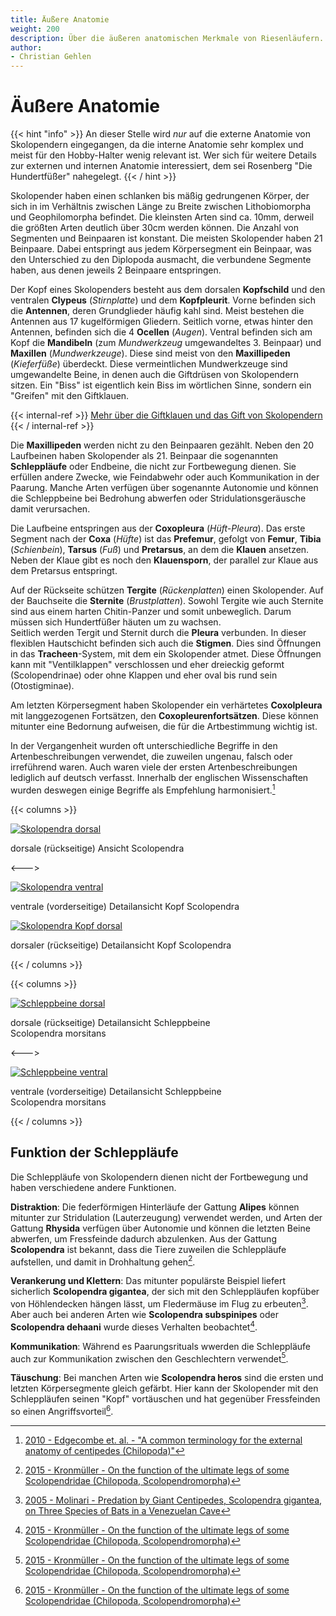 ```yaml
---
title: Äußere Anatomie
weight: 200
description: Über die äußeren anatomischen Merkmale von Riesenläufern.
author: 
- Christian Gehlen
---
```


# Äußere Anatomie

{{< hint "info" >}}
An dieser Stelle wird _nur_ auf die externe Anatomie von Skolopendern eingegangen, da die interne Anatomie sehr komplex und meist für den Hobby-Halter wenig relevant ist. Wer sich für weitere Details zur externen und internen Anatomie interessiert, dem sei Rosenberg "Die Hundertfüßer" nahegelegt.
{{< / hint >}}

Skolopender haben einen schlanken bis mäßig gedrungenen Körper, der sich in im Verhältnis zwischen Länge zu Breite zwischen Lithobiomorpha und Geophilomorpha befindet.  Die kleinsten Arten sind ca. 10mm, derweil die größten Arten deutlich über 30cm werden können.  Die Anzahl von Segmenten und Beinpaaren ist konstant. Die meisten Skolopender haben 21 Beinpaare. Dabei entspringt aus jedem Körpersegment ein Beinpaar, was den Unterschied zu den Diplopoda ausmacht, die verbundene Segmente haben, aus denen jeweils 2 Beinpaare entspringen.

Der Kopf eines Skolopenders besteht aus dem dorsalen **Kopfschild** und den ventralen **Clypeus** (_Stirnplatte_) und dem **Kopfpleurit**. Vorne befinden sich die **Antennen**, deren Grundglieder häufig kahl sind. Meist bestehen die Antennen aus 17 kugelförmigen Gliedern. Seitlich vorne, etwas hinter den Antennen, befinden sich die 4 **Ocellen** (_Augen_).
Ventral befinden sich am Kopf die **Mandibeln** (zum _Mundwerkzeug_ umgewandeltes 3. Beinpaar) und **Maxillen** (_Mundwerkzeuge_). Diese sind meist von den **Maxillipeden** (_Kieferfüße_) überdeckt. Diese vermeintlichen Mundwerkzeuge sind umgewandelte Beine, in denen auch die Giftdrüsen von Skolopendern sitzen. Ein "Biss" ist eigentlich kein Biss im wörtlichen Sinne, sondern ein "Greifen" mit den Giftklauen.

{{< internal-ref >}}
[Mehr über die Giftklauen und das Gift von Skolopendern](../toxizitat)
{{< / internal-ref >}}

Die **Maxillipeden** werden nicht zu den Beinpaaren gezählt. Neben den 20 Laufbeinen haben Skolopender als 21. Beinpaar die sogenannten **Schleppläufe** oder Endbeine, die nicht zur Fortbewegung dienen. Sie erfüllen andere Zwecke, wie Feindabwehr oder auch Kommunikation in der Paarung. Manche Arten verfügen über sogenannte Autonomie und können die Schleppbeine bei Bedrohung abwerfen oder Stridulationsgeräusche damit verursachen.

Die Laufbeine entspringen aus der **Coxopleura** (_Hüft-Pleura_). Das erste Segment nach der **Coxa** (_Hüfte_) ist das **Prefemur**, gefolgt von **Femur**, **Tibia** (_Schienbein_), **Tarsus** (_Fuß_) und **Pretarsus**, an dem die **Klauen** ansetzen. Neben der Klaue gibt es noch den **Klauensporn**, der parallel zur Klaue aus dem Pretarsus entspringt.

Auf der Rückseite schützen **Tergite** (_Rückenplatten_) einen Skolopender. Auf der Bauchseite die **Sternite** (_Brustplatten_). Sowohl Tergite wie auch Sternite sind aus einem harten Chitin-Panzer und somit unbeweglich. Darum müssen sich Hundertfüßer häuten um zu wachsen.  
Seitlich werden Tergit und Sternit durch die **Pleura** verbunden. In dieser flexiblen Hautschicht befinden sich auch die **Stigmen**. Dies sind Öffnungen in das **Tracheen**-System, mit dem ein Skolopender atmet. Diese Öffnungen kann mit "Ventilklappen" verschlossen und eher dreieckig geformt (Scolopendrinae) oder ohne Klappen und eher oval bis rund sein (Otostigminae).

Am letzten Körpersegment haben Skolopender ein verhärtetes **Coxolpleura** mit langgezogenen Fortsätzen, den **Coxopleurenfortsätzen**. Diese können mitunter eine Bedornung aufweisen, die für die Artbestimmung wichtig ist.

In der Vergangenheit wurden oft unterschiedliche Begriffe in den Artenbeschreibungen verwendet, die zuweilen ungenau, falsch oder irreführend waren. Auch waren viele der ersten Artenbeschreibungen lediglich auf deutsch verfasst. Innerhalb der englischen Wissenschaften wurden deswegen einige Begriffe als Empfehlung harmonisiert.[^2]

{{< columns >}}

[![Skolopendra dorsal](./images/scolopendra_dorsal_beschriftet.png)](./images/scolopendra_dorsal_beschriftet.png)

dorsale (rückseitige) Ansicht Scolopendra

<--->

[![Skolopendra ventral](./images/scolopendra_ventral_beschriftet.png)](./images/scolopendra_ventral_beschriftet.png)

ventrale (vorderseitige) Detailansicht Kopf Scolopendra 

[![Skolopendra Kopf dorsal](./images/kopf_dorsal.png)](./images/kopf_dorsal.png)

dorsaler (rückseitige) Detailansicht Kopf Scolopendra 

{{< / columns >}}

{{<  columns >}}

[![Schleppbeine dorsal](./images/schleppbeine_dorsal.png)](./images/schleppbeine_dorsal.png)

dorsale (rückseitige) Detailansicht Schleppbeine  
Scolopendra morsitans

<--->

[![Schleppbeine ventral](./images/schleppbeine_ventral.png)](./images/schleppbeine_ventral.png)

ventrale (vorderseitige) Detailansicht Schleppbeine  
Scolopendra morsitans

{{< / columns >}}

## Funktion der Schleppläufe

Die Schleppläufe von Skolopendern dienen nicht der Fortbewegung und haben verschiedene andere Funktionen.

**Distraktion**: Die federförmigen Hinterläufe der Gattung __Alipes__ können mitunter zur Stridulation (Lauterzeugung) verwendet werden, und Arten der Gattung __Rhysida__ verfügen über Autonomie und können die letzten Beine abwerfen, um Fressfeinde dadurch abzulenken. Aus der Gattung __Scolopendra__ ist bekannt, dass die Tiere zuweilen die Schleppläufe aufstellen, und damit in Drohhaltung gehen[^2015-kronmüller].

**Verankerung und Klettern**: Das mitunter populärste Beispiel liefert sicherlich __Scolopendra gigantea__, der sich mit den Schleppläufen kopfüber von Höhlendecken hängen lässt, um Fledermäuse im Flug zu erbeuten[^fn-2005-molinari]. Aber auch bei anderen Arten wie __Scolopendra subspinipes__ oder __Scolopendra dehaani__ wurde dieses Verhalten beobachtet[^2015-kronmüller].

**Kommunikation**: Während es Paarungsrituals wwerden die Schleppläufe auch zur Kommunikation zwischen den Geschlechtern verwendet[^2015-kronmüller].

**Täuschung**: Bei manchen Arten wie __Scolopendra heros__ sind die ersten und letzten Körpersegmente gleich gefärbt. Hier kann der Skolopender mit den Schleppläufen seinen "Kopf" vortäuschen und hat gegenüber Fressfeinden so einen Angriffsvorteil[^2015-kronmüller].

[^2]: [2010 - Edgecombe et. al. - "A common terminology for the external anatomy of centipedes (Chilopoda)"](https://www.ncbi.nlm.nih.gov/pmc/articles/PMC3088443/)
[^2015-kronmüller]: [2015 - Kronmüller - On the function of the ultimate legs of some Scolopendridae (Chilopoda, Scolopendromorpha)](https://www.researchgate.net/publication/280908902_On_the_function_of_the_ultimate_legs_of_some_Scolopendridae_Chilopoda_Scolopendromorpha)
[^fn-2005-molinari]: [2005 - Molinari - Predation by Giant Centipedes, Scolopendra gigantea, on Three Species of Bats in a Venezuelan Cave](https://www.researchgate.net/publication/228372837_Predation_by_giant_centipedes_Scolopendra_gigantea_on_three_species_of_bats_in_a_Venezuelan_cave)